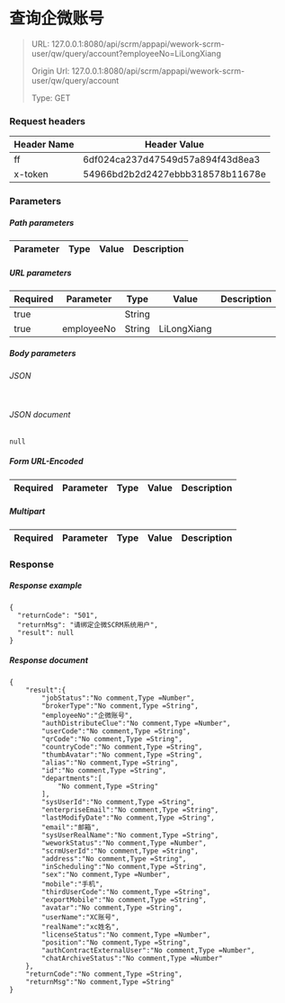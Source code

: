 # 查询企微账号

> URL: 127.0.0.1:8080/api/scrm/appapi/wework-scrm-user/qw/query/account?employeeNo=LiLongXiang
>
> Origin Url: 127.0.0.1:8080/api/scrm/appapi/wework-scrm-user/qw/query/account
>
> Type: GET


### Request headers

|Header Name| Header Value|
|---------|------|
|ff|6df024ca237d47549d57a894f43d8ea3|
|x-token|54966bd2b2d2427ebbb318578b11678e|

### Parameters

##### Path parameters

| Parameter | Type | Value | Description |
|---------|------|------|------------|


##### URL parameters

|Required| Parameter | Type | Value | Description |
|---------|---------|------|------|------------|
|true||String|||
|true|employeeNo|String|LiLongXiang||


##### Body parameters

###### JSON

```

```

###### JSON document

```
null
```


##### Form URL-Encoded
|Required| Parameter | Type | Value | Description |
|---------|---------|------|------|------------|


##### Multipart
|Required | Parameter | Type | Value | Description |
|---------|---------|------|------|------------|


### Response

##### Response example

```
{
  "returnCode": "501",
  "returnMsg": "请绑定企微SCRM系统用户",
  "result": null
}
```

##### Response document
```
{
	"result":{
		"jobStatus":"No comment,Type =Number",
		"brokerType":"No comment,Type =String",
		"employeeNo":"企微账号",
		"authDistributeClue":"No comment,Type =Number",
		"userCode":"No comment,Type =String",
		"qrCode":"No comment,Type =String",
		"countryCode":"No comment,Type =String",
		"thumbAvatar":"No comment,Type =String",
		"alias":"No comment,Type =String",
		"id":"No comment,Type =String",
		"departments":[
			"No comment,Type =String"
		],
		"sysUserId":"No comment,Type =String",
		"enterpriseEmail":"No comment,Type =String",
		"lastModifyDate":"No comment,Type =String",
		"email":"邮箱",
		"sysUserRealName":"No comment,Type =String",
		"weworkStatus":"No comment,Type =Number",
		"scrmUserId":"No comment,Type =String",
		"address":"No comment,Type =String",
		"inScheduling":"No comment,Type =String",
		"sex":"No comment,Type =Number",
		"mobile":"手机",
		"thirdUserCode":"No comment,Type =String",
		"exportMobile":"No comment,Type =String",
		"avatar":"No comment,Type =String",
		"userName":"XC账号",
		"realName":"xc姓名",
		"licenseStatus":"No comment,Type =Number",
		"position":"No comment,Type =String",
		"authContractExternalUser":"No comment,Type =Number",
		"chatArchiveStatus":"No comment,Type =Number"
	},
	"returnCode":"No comment,Type =String",
	"returnMsg":"No comment,Type =String"
}
```


